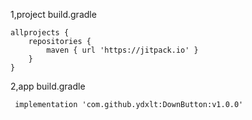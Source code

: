 1,project build.gradle 


	allprojects {
	    repositories {
	        maven { url 'https://jitpack.io' }
	    }
	}

2,app build.gradle

	 implementation 'com.github.ydxlt:DownButton:v1.0.0'
